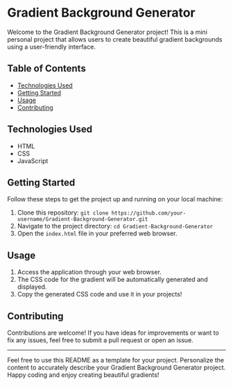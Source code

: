 # Gradient Background Generator

Welcome to the Gradient Background Generator project! This is a mini personal project that allows users to create beautiful gradient backgrounds using a user-friendly interface.

## Table of Contents

- [Technologies Used](#technologies-used)
- [Getting Started](#getting-started)
- [Usage](#usage)
- [Contributing](#contributing)


## Technologies Used

- HTML
- CSS
- JavaScript

## Getting Started

Follow these steps to get the project up and running on your local machine:

1. Clone this repository: `git clone https://github.com/your-username/Gradient-Background-Generator.git`
2. Navigate to the project directory: `cd Gradient-Background-Generator`
3. Open the `index.html` file in your preferred web browser.

## Usage

1. Access the application through your web browser.
2. The CSS code for the gradient will be automatically generated and displayed.
3. Copy the generated CSS code and use it in your projects!

## Contributing

Contributions are welcome! If you have ideas for improvements or want to fix any issues, feel free to submit a pull request or open an issue.


---

Feel free to use this README as a template for your project. Personalize the content to accurately describe your Gradient Background Generator project. Happy coding and enjoy creating beautiful gradients!
